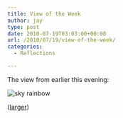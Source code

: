 ```yaml
---
title: View of the Week
author: jay
type: post
date: 2010-07-19T03:03:00+00:00
url: /2010/07/19/view-of-the-week/
categories:
  - Reflections

---
```

The view from earlier this evening:

![sky rainbow][1]

([larger][2])

 [1]: https://photos.smugmug.com/All/My-Photos/P1010350/939375977_bthUS-M.jpg
 [2]: http://photos.rambleon.org/All/My-Photos/7870457_8qAAf#939375977_bthUS-X3-LB
